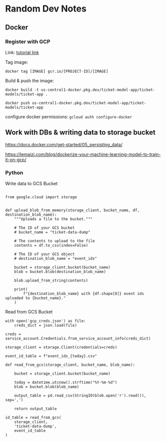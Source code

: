 # Random Dev Notes

## Docker

### Register with GCP

Link: 
[tutorial link](https://towardsdatascience.com/the-easiest-way-to-run-python-in-google-cloud-illustrated-d307c9e1651c)

Tag image: 

```{shell}
docker tag [IMAGE] gcr.io/[PROJECT-ID]/[IMAGE]

```

 Build & push the image:

```{shell}
docker build -t us-central1-docker.pkg.dev/ticket-model-app/ticket-models/ticket-app .

docker push us-central1-docker.pkg.dev/ticket-model-app/ticket-models/ticket-app
```

configure docker permissions:
`gcloud auth configure-docker `

## Work with DBs & writing data to storage bucket

https://docs.docker.com/get-started/05_persisting_data/

https://lemaizi.com/blog/dockerize-your-machine-learning-model-to-train-it-on-gcp/

### Python 

Write data to GCS Bucket 

```{python}

from google.cloud import storage


def upload_blob_from_memory(storage_client, bucket_name, df, destination_blob_name):
    """Uploads a file to the bucket."""

    # The ID of your GCS bucket
    # bucket_name = "ticket-data-dump"

    # The contents to upload to the file
    contents = df.to_csv(index=False)

    # The ID of your GCS object
    # destination_blob_name = "event_ids"

    bucket = storage_client.bucket(bucket_name)
    blob = bucket.blob(destination_blob_name)

    blob.upload_from_string(contents)

    print(
        f"{destination_blob_name} with {df.shape[0]} event ids uploaded to {bucket_name}."
    )

```
Read from GCS Bucket

```{python}
with open('gcp_creds.json') as file:
    creds_dict = json.load(file)

creds = service_account.Credentials.from_service_account_info(creds_dict)

storage_client = storage.Client(credentials=creds)

event_id_table = f"event_ids_{today}.csv"

def read_from_gcs(storage_client, bucket_name, blob_name):

    bucket = storage_client.bucket(bucket_name)

    today = datetime.utcnow().strftime("%Y-%m-%d")
    blob = bucket.blob(blob_name)

    output_table = pd.read_csv(StringIO(blob.open('r').read()), sep=',')

    return output_table

id_table = read_from_gcs(
    storage_client,
    'ticket-data-dump',
    event_id_table
)

```